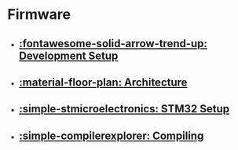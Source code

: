# Firmware

<div class="grid cards" markdown>

- ## [:fontawesome-solid-arrow-trend-up: __Development Setup__](dev-setup/index.md)

- ## [:material-floor-plan: __Architecture__](architecture/index.md)

- ## [:simple-stmicroelectronics: __STM32 Setup__](stm32/start-cubemx-project.md)

- ## [:simple-compilerexplorer: __Compiling__](compile-project.md)

</div>
